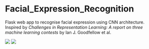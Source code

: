 # Facial_Expression_Recognition

Flask web app to recognise facial expression using CNN architecture. Inspired by _Challenges in Representation Learning: A report on three machine learning contests_ by Ian J. Goodfellow et al.

![](https://github.com/Joyoshish/Facial_Expression_Recognition/blob/master/model.png)
![](https://github.com/Joyoshish/Facial_Expression_Recognition/blob/master/sample.gif)
